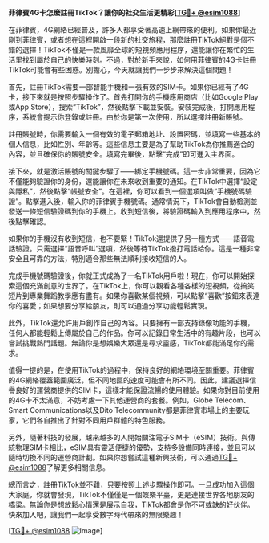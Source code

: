 **菲律賓4G卡怎麽註冊TikTok？讓你的社交生活更精彩[[TG💪+ @esim1088](https://t.me/s/esim1088)]**

在菲律賓，4G網絡已經普及，許多人都享受著高速上網帶來的便利。如果你最近剛到菲律賓，或者想在這裡開啟一段新的社交旅程，那麼註冊TikTok絕對是個不錯的選擇！TikTok不僅是一款風靡全球的短視頻應用程序，還能讓你在繁忙的生活里找到屬於自己的快樂時刻。不過，對於新手來說，如何用菲律賓的4G卡註冊TikTok可能會有些困惑。別擔心，今天就讓我們一步步來解決這個問題！

首先，註冊TikTok需要一部智能手機和一張有效的SIM卡。如果你已經有了4G卡，接下來就是按照步驟操作了。首先打開你的手機應用商店（比如Google Play或App Store），搜索“TikTok”，然後點擊下載並安裝。安裝完成後，打開應用程序，系統會提示你登錄或註冊。由於你是第一次使用，所以選擇註冊新賬號。

註冊賬號時，你需要輸入一個有效的電子郵箱地址、設置密碼，並填寫一些基本的個人信息，比如性別、年齡等。這些信息主要是為了幫助TikTok為你推薦適合的內容，並且確保你的賬號安全。填寫完畢後，點擊“完成”即可進入主界面。

接下來，就是激活賬號的關鍵步驟了——綁定手機號碼。這一步非常重要，因為它不僅能夠驗證你的身份，還能讓你在未來收到重要的通知。在TikTok中選擇“設定與隱私”，然後點擊“帳號安全”。在這裡，你可以看到一個選項叫做“手機號碼驗證”。點擊進入後，輸入你的菲律賓手機號碼。通常情況下，TikTok會自動檢測並發送一條短信驗證碼到你的手機上。收到短信後，將驗證碼輸入到應用程序中，然後點擊確認。

如果你的手機沒有收到短信，也不要緊！TikTok還提供了另一種方式——語音電話驗證。只需選擇“語音呼叫”選項，然後等待TikTok撥打電話給你。這是一種非常安全且可靠的方法，特別適合那些無法順利接收短信的人。

完成手機號碼驗證後，你就正式成為了一名TikTok用戶啦！現在，你可以開始探索這個充滿創意的世界了。在TikTok上，你可以觀看各種各樣的短視頻，從搞笑短片到專業舞蹈教學應有盡有。如果你喜歡某個視頻，可以點擊“喜歡”按鈕來表達你的喜愛；如果想要分享給朋友，則可以通過分享功能輕鬆實現。

此外，TikTok還允許用戶創作自己的內容。只要擁有一部支持錄像功能的手機，任何人都能輕鬆上傳屬於自己的作品。你可以記錄日常生活中的有趣片段，也可以嘗試挑戰熱門話題。無論你是想娛樂大眾還是尋求靈感，TikTok都能滿足你的需求。

值得一提的是，在使用TikTok的過程中，保持良好的網絡環境至關重要。菲律賓的4G網絡覆蓋範圍廣泛，但不同地區的速度可能會有所不同。因此，建議選擇信譽良好的運營商提供的SIM卡，這樣才能保證流暢的使用體驗。如果你對目前使用的4G卡不太滿意，不妨考慮一下其他運營商的套餐。例如，Globe Telecom、Smart Communications以及Dito Telecommunity都是菲律賓市場上的主要玩家，它們各自推出了針對不同用戶群體的特色服務。

另外，隨著科技的發展，越來越多的人開始關注電子SIM卡（eSIM）技術。與傳統物理SIM卡相比，eSIM具有靈活便捷的優勢，支持多設備同時連接，並且可以隨時切換不同的運營商計劃。如果你想嘗試這種新興技術，可以通過[TG💪+ @esim1088](https://t.me/s/esim1088)了解更多相關信息。

總而言之，註冊TikTok並不難，只要按照上述步驟操作即可。一旦成功加入這個大家庭，你就會發現，TikTok不僅僅是一個娛樂平臺，更是連接世界各地朋友的橋梁。無論你是想放鬆心情還是展示自我，TikTok都會是你不可或缺的好伙伴。快來加入吧，讓我們一起享受數字時代帶來的無限樂趣！

[[TG💪+ @esim1088](https://t.me/s/esim1088) ![Image](https://i.postimg.cc/4NQfJmqS/Snipaste-2025-05-13-00-14-12.png)]